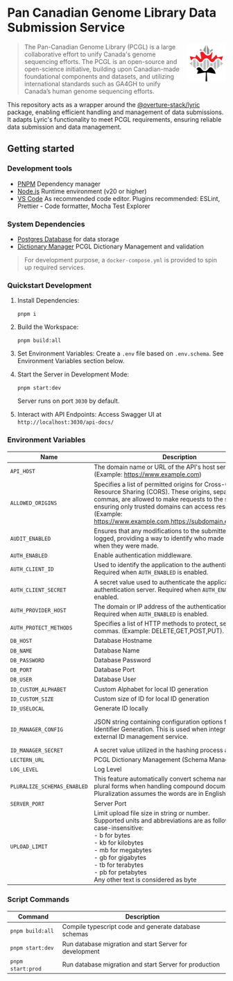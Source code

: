 # Pan Canadian Genome Library Data Submission Service

<img src="./docs/img/pcgl-logo.png" height="90" align="right" />

> The Pan-Canadian Genome Library (PCGL) is a large collaborative effort to unify Canada's genome sequencing efforts. The PCGL is an open-source and open-science initiative, building upon Canadian-made foundational components and datasets, and utilizing international standards such as GA4GH to unify Canada’s human genome sequencing efforts.

This repository acts as a wrapper around the [@overture-stack/lyric](https://github.com/overture-stack/lyric) package, enabling efficient handling and management of data submissions. It adapts Lyric's functionality to meet PCGL requirements, ensuring reliable data submission and data management.

## Getting started

### Development tools

- [PNPM](https://pnpm.io/) Dependency manager
- [Node.js](https://nodejs.org/en) Runtime environment (v20 or higher)
- [VS Code](https://code.visualstudio.com/) As recommended code editor. Plugins recommended: ESLint, Prettier - Code formatter, Mocha Test Explorer

### System Dependencies

- [Postgres Database](https://www.postgresql.org/) for data storage
- [Dictionary Manager](https://github.com/Pan-Canadian-Genome-Library/dictionary-manager) PCGL Dictionary Management and validation

> For development purpose, a `docker-compose.yml` is provided to spin up required services.

### Quickstart Development

1. Install Dependencies:

   ```
   pnpm i
   ```

2. Build the Workspace:

   ```
   pnpm build:all
   ```

3. Set Environment Variables:
   Create a `.env` file based on `.env.schema`. See Environment Variables section below.

4. Start the Server in Development Mode:

   ```
   pnpm start:dev
   ```

   Server runs on port `3030` by default.

5. Interact with API Endpoints:
   Access Swagger UI at `http://localhost:3030/api-docs/`

### Environment Variables

| Name                        | Description                                                                                                                                                                                                                                                                                          | Default                                                                                                                                                        |
| --------------------------- | ---------------------------------------------------------------------------------------------------------------------------------------------------------------------------------------------------------------------------------------------------------------------------------------------------- | -------------------------------------------------------------------------------------------------------------------------------------------------------------- |
| `API_HOST`                  | The domain name or URL of the API's host server. (Example: https://www.example.com)                                                                                                                                                                                                                  |                                                                                                                                                                |
| `ALLOWED_ORIGINS`           | Specifies a list of permitted origins for Cross-Origin Resource Sharing (CORS). These origins, separated by commas, are allowed to make requests to the server, ensuring only trusted domains can access resources. (Example: https://www.example.com,https://subdomain.example.com)                 |                                                                                                                                                                |
| `AUDIT_ENABLED`             | Ensures that any modifications to the submitted data are logged, providing a way to identify who made changes and when they were made.                                                                                                                                                               | true                                                                                                                                                           |
| `AUTH_ENABLED`              | Enable authentication middleware.                                                                                                                                                                                                                                                                    | false                                                                                                                                                          |
| `AUTH_CLIENT_ID`            | Used to identify the application to the authentication server. Required when `AUTH_ENABLED` is enabled.                                                                                                                                                                                              |                                                                                                                                                                |
| `AUTH_CLIENT_SECRET`        | A secret value used to authenticate the application with the authentication server. Required when `AUTH_ENABLED` is enabled.                                                                                                                                                                         |                                                                                                                                                                |
| `AUTH_PROVIDER_HOST`        | The domain or IP address of the authentication server. Required when `AUTH_ENABLED` is enabled.                                                                                                                                                                                                      |                                                                                                                                                                |
| `AUTH_PROTECT_METHODS`      | Specifies a list of HTTP methods to protect, separated by commas. (Example: DELETE,GET,POST,PUT).                                                                                                                                                                                                    | 'DELETE,GET,POST,PUT'                                                                                                                                          |
| `DB_HOST`                   | Database Hostname                                                                                                                                                                                                                                                                                    |                                                                                                                                                                |
| `DB_NAME`                   | Database Name                                                                                                                                                                                                                                                                                        |                                                                                                                                                                |
| `DB_PASSWORD`               | Database Password                                                                                                                                                                                                                                                                                    |                                                                                                                                                                |
| `DB_PORT`                   | Database Port                                                                                                                                                                                                                                                                                        |                                                                                                                                                                |
| `DB_USER`                   | Database User                                                                                                                                                                                                                                                                                        |                                                                                                                                                                |
| `ID_CUSTOM_ALPHABET`        | Custom Alphabet for local ID generation                                                                                                                                                                                                                                                              | '0123456789ABCDEFGHIJKLMNOPQRSTUVWXYZ'                                                                                                                         |
| `ID_CUSTOM_SIZE`            | Custom size of ID for local ID generation                                                                                                                                                                                                                                                            | 21                                                                                                                                                             |
| `ID_USELOCAL`               | Generate ID locally                                                                                                                                                                                                                                                                                  | true                                                                                                                                                           |
| `ID_MANAGER_CONFIG`         | JSON string containing configuration options for Internal Identifier Generation. This is used when integrating with an external ID management service.                                                                                                                                               | [{ "entityName": "Participant", "fieldName": "participantId", "prefix": "PT", "paddingLength": 8, "parentEntityName": "Study", "parentFieldName": "studyId" }] |
| `ID_MANAGER_SECRET`         | A secret value utilized in the hashing process as a salt                                                                                                                                                                                                                                             |                                                                                                                                                                |
| `LECTERN_URL`               | PCGL Dictionary Management (Schema Management) URL                                                                                                                                                                                                                                                   |                                                                                                                                                                |
| `LOG_LEVEL`                 | Log Level                                                                                                                                                                                                                                                                                            | 'info'                                                                                                                                                         |
| `PLURALIZE_SCHEMAS_ENABLED` | This feature automatically convert schema names to their plural forms when handling compound documents. Pluralization assumes the words are in English                                                                                                                                               | true                                                                                                                                                           |
| `SERVER_PORT`               | Server Port                                                                                                                                                                                                                                                                                          | 3030                                                                                                                                                           |
| `UPLOAD_LIMIT`              | Limit upload file size in string or number. <br>Supported units and abbreviations are as follows and are case-insensitive: <br> - b for bytes<br> - kb for kilobytes<br>- mb for megabytes<br>- gb for gigabytes<br>- tb for terabytes<br>- pb for petabytes<br>Any other text is considered as byte | '10mb'                                                                                                                                                         |

### Script Commands

| Command           | Description                                             |
| ----------------- | ------------------------------------------------------- |
| `pnpm build:all`  | Compile typescript code and generate database schemas   |
| `pnpm start:dev`  | Run database migration and start Server for development |
| `pnpm start:prod` | Run database migration and start Server for production  |
